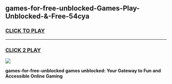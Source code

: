 
## games-for-free-unblocked-Games-Play-Unblocked-&-Free-54cya
<h3>
<a href="https://premium76.site?title=games-for-free-unblocked&ref=24A">CLICK TO PLAY</a></h3>
<hr>

<h3>
<a href="https://premium76.site?title=games-for-free-unblocked&ref=24A">CLICK 2 PLAY</a>
  
</h3>

<a href="https://premium76.site?title=games-for-free-unblocked&ref=24A"><img src="https://clearcache.store/games.png"></a>


**games-for-free-unblocked games unblocked: Your Gateway to Fun and Accessible Online Gaming**
